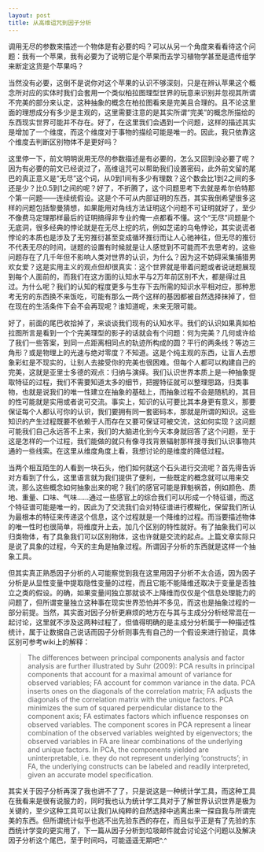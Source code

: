 ```yaml
---
layout: post
title: 从高维诅咒到因子分析
---
```


调用无尽的参数来描述一个物体是有必要的吗？可以从另一个角度来看看待这个问题：我有一个苹果，我有必要为了说明它是个苹果而去学习植物学甚至是遗传组学来断定这货是个苹果吗？

当然没有必要，这倒不是说你对这个苹果的认识不够深刻，只是在辨认苹果这个概念所对应的实体时我们会套用一个类似柏拉图理型世界的玩意来识别并忽视其所谓不完美的部分来认定，这种抽象的概念在柏拉图看来是完美且合理的。且不论这里面的理想成分有多少是主观的，这里需要注意的是其实所谓“完美”的概念所描绘的东西现实世界可能并不存在。好了，在这里我们会遇到一个问题，这样的描述其实是增加了一个维度，而这个维度对于事物的描绘可能是唯一的。因此，我只依靠这个维度去判断区别物体不是更好吗？

这里停一下，前文明明说用无尽的参数描述是有必要的，怎么又回到没必要了呢？因为有必要的前文已经说过了，高维诅咒可以帮助我们设置密码，此外前文留的尾巴的真正意义是“无尽”这个词，从0到1间有多少有理数？这个数会比1到2之间的多还是少？比0.5到1之间的呢？好了，不折腾了，这个问题思考下去就是希尔伯特那个第一问题——连续统假设。这是个不可从内部证明的东西，其实我倒希望很多这样的问题包括黎曼猜想，如果能用对角线方法证明这个问题不可证明就好了，至少不像费马定理那样最后的证明搞得非专业的俺一点都看不懂。这个“无尽”问题是个无底洞，很多经典的悖论就是在无尽上挖的坑，例如芝诺的乌龟悖论，其实说谎者悖论的本质也是涉及了无穷推衍甚至变成循环推衍而让人心驰神往，但无尽的推衍不代表无尽的时间，谜题的设置有时候就是让人感觉到不可能而不去思考的，这些问题存在了几千年但不影响人类对世界的认识，为什么？因为这不妨碍采集捕猎男欢女爱？这是实用主义的观点但却很真实：这个世界就是带着问题或者说谜题展现到每个人面前的，而我们在这方面的认知水平与2万年前区别不大，都是得过且过。为什么呢？我们的认知的程度更多与生存下去所需的知识水平相对应，那种思考无穷的东西换不来饭吃，可能有那么一两个这样的基因都被自然选择抹掉了，但在现在的生活条件下会不会再现呢？谁知道呢，未来无限可能。

好了，前面的尾巴收拾掉了，来谈谈我们现有的认知水平。我们的认识如果真如柏拉图所言是看到一个个完美理型的影子的话就会有个问题：何为完美？几何或许给了我们一些答案，到同一点距离相同点的轨迹所构成的圆？平行的两条线？等边三角形？或是物理上的光速与绝对零度？不知道。这是个纯主观的东西，让盲人去想象彩虹是不现实的，让别人去接受你的完美也很困难。但每个人都可以构建自己的完美，这就是亚里士多德的观点：归纳与演绎。我们认识世界本质上是一种抽象提取特征的过程，我们不需要知道太多的细节，把握特征就可以整理思路，归类事物，也就是说我们的唯一性建立在抽象的基础上，而抽象过程不会是随机的，其目的性可能就是实用或者说可交流。事实上，知识的认可要比其本身更有意义，那要保证每个人都认可你的认识，我们要拥有同一套密码本，那就是所谓的知识。这些知识的产生过程既要不依赖于人而存在又要可保证可被交流，这如何实现？这问题可能我们自己永远答不上来，我们的大脑进化到今天本身就回答了这个问题，至于这是怎样的一个过程，我们能做的就只有像寻找背景辐射那样搜寻我们认识事物共通的一些线索。在这里从维度角度上看，我想讨论的是维度的降低过程。

当两个相互陌生的人看到一块石头，他们如何就这个石头进行交流呢？首先得告诉对方看到了什么，这里语言就为我们提供了便利，一些既定的概念就可以用来交流，那么这些概念如何抽象出来的呢？我们的感官可能是罪魁祸首，例如颜色、质地、重量、口味、气味……通过一些感官上的综合我们可以形成一个特征谱，而这个特征谱可能是唯一的，因此为了交流我们会对特征谱进行模糊化，保留我们所认为最根本的特征来传递这个信息，这个过程就是一个降维的过程。而当要描述物体的唯一性时也很简单，将维度升上去，加几个区别的特性就好。有了抽象我们可以归类物体，有了具象我们可以区别物体，这也许就是交流的起点。上篇文章实际只是说了具象的过程，今天的主角是抽象过程。所谓因子分析的东西就是这样一个抽象工具。

但其实真正熟悉因子分析的人可能察觉到我在这里用因子分析不太合适，因为因子分析是从显性变量中提取隐性变量的过程，而且它能不能降维还取决于变量是否独立之类的假设。的确，如果变量间独立那就谈不上降维而仅仅是个信息处理能力的问题了，但所谓变量独立这种事在现实世界恐怕并不多见，而这也是抽象过程的一部分前提。当然，其实面对因子分析更麻烦的地方在与其与主成分分析经常混在一起讨论，这里就不涉及这两种过程了，但值得明确的是主成分分析属于一种描述性统计，属于让数据自己说话而因子分析则事先有自己的一个假设来进行验证，具体区别可参考wiki上的解释：

> The differences between principal components analysis and factor analysis are further illustrated by Suhr (2009):
PCA results in principal components that account for a maximal amount of variance for observed variables; FA account for common variance in the data.
PCA inserts ones on the diagonals of the correlation matrix; FA adjusts the diagonals of the correlation matrix with the unique factors.
PCA minimizes the sum of squared perpendicular distance to the component axis; FA estimates factors which influence responses on observed variables.
The component scores in PCA represent a linear combination of the observed variables weighted by eigenvectors; the observed variables in FA are linear combinations of the underlying and unique factors.
In PCA, the components yielded are uninterpretable, i.e. they do not represent underlying ‘constructs’; in FA, the underlying constructs can be labeled and readily interpreted, given an accurate model specification.

其实关于因子分析再深了我也讲不了了，只是说这是一种统计学工具，而这种工具在我看来是很有说服力的，同时我也认为统计学工具对于了解世界认识世界是极为关键的，至少这种工具可以让我们从纯粹的自然选择中逃离出来一探自我与所谓完美的东西。但所谓统计似乎也逃不出先验东西的存在，而且似乎正是有了先验的东西统计学变的更实用了，下一篇从因子分析到垃圾邮件就会讨论这个问题以及解决因子分析这个尾巴，至于时间吗，可能遥遥无期吧^.^
